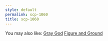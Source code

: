 ```yaml
---
style: default
permalink: scp-1060
title: scp-1060
---
```

You may also like:
[Gray God](http://scp-wiki.net/gray-god)
[Figure and Ground](http://scp-wiki.net/figure-and-ground)